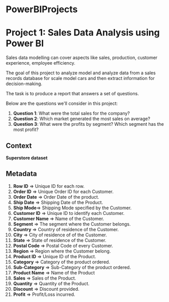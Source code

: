 # PowerBIProjects

# Project 1: Sales Data Analysis using Power BI

 Sales data modelling can cover aspects like sales, production, customer experience, employee efficiency.

 The goal of this project to analyze model and analyze data from a sales records database for scale model cars and then extract information for decision-making.

 The task is to produce a report that answers a set of questions. 

 Below are the questions we'll consider in this project:
 1. **Question 1**: What were the total sales for the company?
 2. **Question 2**: Which market generated the most sales on average?
 3. **Question 3**: What were the profits by segment? Which segment has the most profit?

 ## Context

   **Superstore dataset**

 ## Metadata

 1. **Row ID** => Unique ID for each row.
 2. **Order ID** => Unique Order ID for each Customer.
 3. **Order Date** => Order Date of the product.
 4. **Ship Date** => Shipping Date of the Product.
 5. **Ship Mode**=> Shipping Mode specified by the Customer.
 6. **Customer ID** => Unique ID to identify each Customer.
 7. **Customer Name** => Name of the Customer.
 8. **Segment** => The segment where the Customer belongs.
 9. **Country** => Country of residence of the Customer.
 10. **City** => City of residence of of the Customer.
 11. **State** => State of residence of the Customer.
 12. **Postal Code** => Postal Code of every Customer.
 13. **Region** => Region where the Customer belong.
 14. **Product ID** => Unique ID of the Product.
 15. **Category** => Category of the product ordered.
 16. **Sub-Category** => Sub-Category of the product ordered.
 17. **Product Name** => Name of the Product
 18. **Sales** => Sales of the Product.
 19. **Quantity** => Quantity of the Product.
 20. **Discount** => Discount provided.
 21. **Profit** => Profit/Loss incurred.
